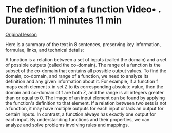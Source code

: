 # The definition of a function Video• . Duration: 11 minutes 11 min

[Original lesson](https://www.coursera.org/learn/uol-discrete-mathematics/lecture/wAGof/the-definition-of-a-function)

Here is a summary of the text in 8 sentences, preserving key information, formulae, links, and technical details:

A function is a relation between a set of inputs (called the domain) and a set of possible outputs (called the co-domain). The range of a function is the subset of the co-domain that contains all possible output values. To find the domain, co-domain, and range of a function, we need to analyze its definition and any given information about it. For example, if a function f maps each element x in set Z to its corresponding absolute value, then the domain and co-domain of f are both Z, and the range is all integers greater than or equal to 0. The image of an input element can be found by applying the function's definition to that element. If a relation between two sets is not a function, it may have multiple outputs for each input or lack an output for certain inputs. In contrast, a function always has exactly one output for each input. By understanding functions and their properties, we can analyze and solve problems involving rules and mappings.

